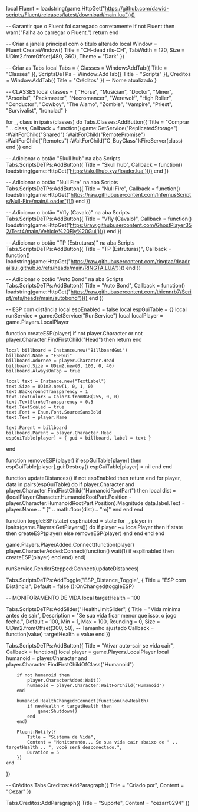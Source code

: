 local Fluent = loadstring(game:HttpGet("https://github.com/dawid-scripts/Fluent/releases/latest/download/main.lua"))()

-- Garantir que o Fluent foi carregado corretamente
if not Fluent then
    warn("Falha ao carregar o Fluent.")
    return
end

-- Criar a janela principal com o título alterado
local Window = Fluent:CreateWindow({
    Title = "CH-dead rils-CH",
    TabWidth = 120,
    Size = UDim2.fromOffset(480, 360),
    Theme = "Dark"
})

-- Criar as Tabs
local Tabs = {
    Classes = Window:AddTab({ Title = "Classes" }),
    ScriptsDeTPs = Window:AddTab({ Title = "Scripts" }),
    Creditos = Window:AddTab({ Title = "Créditos" })  -- Nome atualizado
}

-- CLASSES
local classes = {
    "Horse", "Musician", "Doctor", "Miner", "Arsonist", "Packmaster",
    "Necromancer", "Werewolf", "High Roller", "Conductor", "Cowboy",
    "The Alamo", "Zombie", "Vampire", "Priest", "Survivalist", "Ironclad"
}

for _, class in ipairs(classes) do
    Tabs.Classes:AddButton({
        Title = "Comprar " .. class,
        Callback = function()
            game:GetService("ReplicatedStorage")
                :WaitForChild("Shared")
                :WaitForChild("RemotePromise")
                :WaitForChild("Remotes")
                :WaitForChild("C_BuyClass"):FireServer(class)
        end
    })
end

-- Adicionar o botão "Skull hub" na aba Scripts
Tabs.ScriptsDeTPs:AddButton({
    Title = "Skull hub",
    Callback = function()
        loadstring(game:HttpGet('https://skullhub.xyz/loader.lua'))()
    end
})

-- Adicionar o botão "Null Fire" na aba Scripts
Tabs.ScriptsDeTPs:AddButton({
    Title = "Null Fire",
    Callback = function()
        loadstring(game:HttpGet("https://raw.githubusercontent.com/InfernusScripts/Null-Fire/main/Loader"))()
    end
})

-- Adicionar o botão "Vfly (Cavalo)" na aba Scripts
Tabs.ScriptsDeTPs:AddButton({
    Title = "Vfly (Cavalo)",
    Callback = function()
        loadstring(game:HttpGet('https://raw.githubusercontent.com/GhostPlayer352/Test4/main/Vehicle%20Fly%20Gui'))()
    end
})

-- Adicionar o botão "TP (Estruturas)" na aba Scripts
Tabs.ScriptsDeTPs:AddButton({
    Title = "TP (Estruturas)",
    Callback = function()
        loadstring(game:HttpGet("https://raw.githubusercontent.com/ringtaa/deadrailsui.github.io/refs/heads/main/RINGTA.LUA"))()
    end
})

-- Adicionar o botão "Auto Bond" na aba Scripts
Tabs.ScriptsDeTPs:AddButton({
    Title = "Auto Bond",
    Callback = function()
        loadstring(game:HttpGet("https://raw.githubusercontent.com/thiennrb7/Script/refs/heads/main/autobond"))()
    end
})

-- ESP com distância
local espEnabled = false
local espGuiTable = {}
local runService = game:GetService("RunService")
local localPlayer = game.Players.LocalPlayer

function createESP(player)
    if not player.Character or not player.Character:FindFirstChild("Head") then return end

    local billboard = Instance.new("BillboardGui")
    billboard.Name = "ESPGui"
    billboard.Adornee = player.Character.Head
    billboard.Size = UDim2.new(0, 100, 0, 40)
    billboard.AlwaysOnTop = true

    local text = Instance.new("TextLabel")
    text.Size = UDim2.new(1, 0, 1, 0)
    text.BackgroundTransparency = 1
    text.TextColor3 = Color3.fromRGB(255, 0, 0)
    text.TextStrokeTransparency = 0.5
    text.TextScaled = true
    text.Font = Enum.Font.SourceSansBold
    text.Text = player.Name

    text.Parent = billboard
    billboard.Parent = player.Character.Head
    espGuiTable[player] = { gui = billboard, label = text }
end

function removeESP(player)
    if espGuiTable[player] then
        espGuiTable[player].gui:Destroy()
        espGuiTable[player] = nil
    end
end

function updateDistances()
    if not espEnabled then return end
    for player, data in pairs(espGuiTable) do
        if player.Character and player.Character:FindFirstChild("HumanoidRootPart") then
            local dist = (localPlayer.Character.HumanoidRootPart.Position - player.Character.HumanoidRootPart.Position).Magnitude
            data.label.Text = player.Name .. " [" .. math.floor(dist) .. "m]"
        end
    end
end

function toggleESP(state)
    espEnabled = state
    for _, player in ipairs(game.Players:GetPlayers()) do
        if player ~= localPlayer then
            if state then
                createESP(player)
            else
                removeESP(player)
            end
        end
    end
end

game.Players.PlayerAdded:Connect(function(player)
    player.CharacterAdded:Connect(function()
        wait(1)
        if espEnabled then createESP(player) end
    end)
end)

runService.RenderStepped:Connect(updateDistances)

Tabs.ScriptsDeTPs:AddToggle("ESP_Distance_Toggle", {
    Title = "ESP com Distância",
    Default = false
}):OnChanged(toggleESP)

-- MONITORAMENTO DE VIDA
local targetHealth = 100

Tabs.ScriptsDeTPs:AddSlider("HealthLimitSlider", {
    Title = "Vida mínima antes de sair",
    Description = "Se sua vida ficar menor que isso, o jogo fecha.",
    Default = 100,
    Min = 1,
    Max = 100,
    Rounding = 0,
    Size = UDim2.fromOffset(300, 50),  -- Tamanho ajustado
    Callback = function(value)
        targetHealth = value
    end
})

Tabs.ScriptsDeTPs:AddButton({
    Title = "Ativar auto-sair se vida cair",
    Callback = function()
        local player = game.Players.LocalPlayer
        local humanoid = player.Character and player.Character:FindFirstChildOfClass("Humanoid")

        if not humanoid then
            player.CharacterAdded:Wait()
            humanoid = player.Character:WaitForChild("Humanoid")
        end

        humanoid.HealthChanged:Connect(function(newHealth)
            if newHealth < targetHealth then
                game:Shutdown()
            end
        end)

        Fluent:Notify({
            Title = "Sistema de Vida",
            Content = "Monitorando... Se sua vida cair abaixo de " .. targetHealth .. ", você será desconectado.",
            Duration = 5
        })
    end
})

-- Créditos
Tabs.Creditos:AddParagraph({
    Title = "Criado por",
    Content = "Cezar"
})

Tabs.Creditos:AddParagraph({
    Title = "Suporte",
    Content = "cezarr0294"
})
